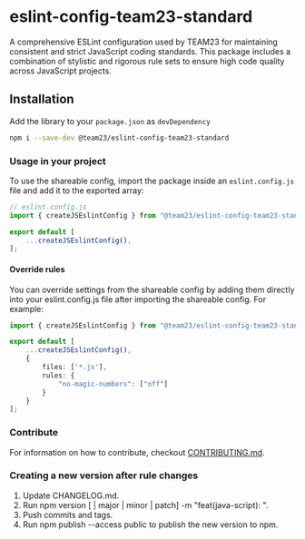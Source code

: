 # eslint-config-team23-standard

A comprehensive ESLint configuration used by TEAM23 for maintaining consistent and strict JavaScript coding standards.
This package includes a combination of stylistic and rigorous rule sets to ensure high code quality across JavaScript projects.

## Installation

Add the library to your `package.json` as `devDependency`

```bash
npm i --save-dev @team23/eslint-config-team23-standard
```

### Usage in your project

To use the shareable config, import the package inside an `eslint.config.js` file and add it to the exported array:

```ts
// eslint.config.js
import { createJSEslintConfig } from "@team23/eslint-config-team23-standard";

export default [
    ...createJSEslintConfig(),
];
```

#### Override rules

You can override settings from the shareable config by adding them directly into your eslint.config.js
file after importing the shareable config. For example:

```ts
import { createJSEslintConfig } from "@team23/eslint-config-team23-standard";

export default [
    ...createJSEslintConfig(),
    {
        files: ['*.js'],
        rules: {
            "no-magic-numbers": ["off"]
        }
    }
];
```

### Contribute

For information on how to contribute, checkout [CONTRIBUTING.md](https://github.com/team23/style-guide/CONTRIBUTING.md).

### Creating a new version after rule changes

1. Update CHANGELOG.md.
2. Run npm version [<newversion> | major | minor | patch] -m "feat(java-script): <your message>".
3. Push commits and tags.
4. Run npm publish --access public to publish the new version to npm.
